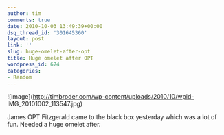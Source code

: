 ```yaml
---
author: tim
comments: true
date: 2010-10-03 13:49:39+00:00
dsq_thread_id: '301645360'
layout: post
link: ''
slug: huge-omelet-after-opt
title: Huge omelet after OPT
wordpress_id: 674
categories:
- Random
---
```


![image](http://timbroder.com/wp-content/uploads/2010/10/wpid-
IMG_20101002_113547.jpg)

James OPT Fitzgerald came to the black box yesterday which was a lot of fun.
Needed a huge omelet after.